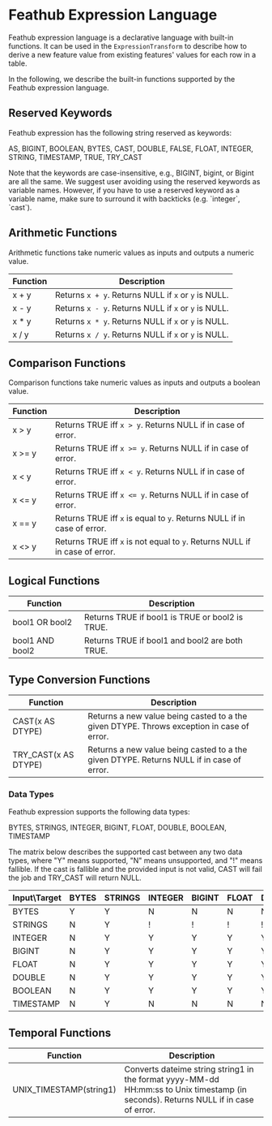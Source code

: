 # Feathub Expression Language

Feathub expression language is a declarative language with built-in functions.
It can be used in the `ExpressionTransform` to describe how to derive a new
feature value from existing features' values for each row in a table.

In the following, we describe the built-in functions supported by the Feathub
expression language.

## Reserved Keywords
Feathub expression has the following string reserved as keywords:

AS, BIGINT, BOOLEAN, BYTES, CAST, DOUBLE, FALSE, FLOAT, INTEGER, STRING, TIMESTAMP, 
TRUE, TRY_CAST

Note that the keywords are case-insensitive, e.g., BIGINT, bigint, or Bigint are all 
the same. We suggest user avoiding using the reserved keywords as variable names. 
However, if you have to use a reserved keyword as a variable name, make sure to 
surround it with backticks (e.g. \`integer\`, \`cast\`). 

## Arithmetic Functions

Arithmetic functions take numeric values as inputs and outputs a numeric value.

| Function | Description |
| --- | --- |
| x + y | Returns `x + y`. Returns NULL if `x` or `y` is NULL. |
| x - y | Returns `x - y`. Returns NULL if `x` or `y` is NULL. |
| x * y | Returns `x * y`. Returns NULL if `x` or `y` is NULL. |
| x / y | Returns `x / y`. Returns NULL if `x` or `y` is NULL. |


## Comparison Functions

Comparison functions take numeric values as inputs and outputs a boolean value.

| Function | Description |
| --- | --- |
| x > y | Returns TRUE iff `x > y`. Returns NULL if in case of error. |
| x >= y | Returns TRUE iff `x >= y`. Returns NULL if in case of error. |
| x < y | Returns TRUE iff `x < y`. Returns NULL if in case of error. |
| x <= y | Returns TRUE iff `x <= y`. Returns NULL if in case of error. |
| x == y | Returns TRUE iff `x` is equal to `y`. Returns NULL if in case of error. |
| x <> y | Returns TRUE iff `x` is not equal to `y`. Returns NULL if in case of error. |

## Logical Functions

| Function        | Description                                     |
|-----------------|-------------------------------------------------|
| bool1 OR bool2  | Returns TRUE if bool1 is TRUE or bool2 is TRUE. |
| bool1 AND bool2 | Returns TRUE if bool1 and bool2 are both TRUE.  |

## Type Conversion Functions

| Function             | Description                                                                               |
|----------------------|-------------------------------------------------------------------------------------------|
| CAST(x AS DTYPE)     | Returns a new value being casted to a the given DTYPE. Throws exception in case of error. |
| TRY_CAST(x AS DTYPE) | Returns a new value being casted to a the given DTYPE. Returns NULL if in case of error.  |

### Data Types

Feathub expression supports the following data types: 

BYTES, STRINGS, INTEGER, BIGINT, FLOAT, DOUBLE, BOOLEAN, TIMESTAMP

The matrix below describes the supported cast between any two data types, where "Y" 
means supported, "N" means unsupported, and "!" means fallible. If the cast is fallible 
and the provided input is not valid, CAST will fail the job and TRY_CAST will return 
NULL. 

| Input\Target | BYTES | STRINGS | INTEGER | BIGINT | FLOAT | DOUBLE | BOOLEAN | TIMESTAMP | 
|--------------|-------|---------|---------|--------|-------|--------|---------|-----------|
| BYTES        | Y     | Y       | N       | N      | N     | N      | N       | N         |
| STRINGS      | N     | Y       | !       | !      | !     | !      | !       | !         |
| INTEGER      | N     | Y       | Y       | Y      | Y     | Y      | Y       | N         |
| BIGINT       | N     | Y       | Y       | Y      | Y     | Y      | Y       | N         |
| FLOAT        | N     | Y       | Y       | Y      | Y     | Y      | Y       | N         |
| DOUBLE       | N     | Y       | Y       | Y      | Y     | Y      | Y       | N         |
| BOOLEAN      | N     | Y       | Y       | Y      | Y     | Y      | Y       | N         |
| TIMESTAMP    | N     | Y       | N       | N      | N     | N      | N       | Y         |

## Temporal Functions

| Function                | Description                                                                                                                         |
|-------------------------|-------------------------------------------------------------------------------------------------------------------------------------|
| UNIX_TIMESTAMP(string1) | Converts dateime string string1 in the format yyyy-MM-dd HH:mm:ss to Unix timestamp (in seconds). Returns NULL if in case of error. |


